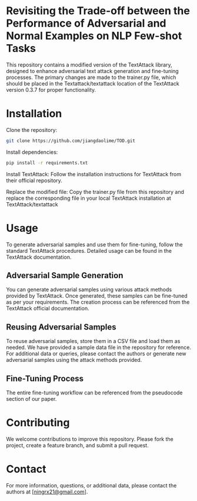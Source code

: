 # Revisiting the Trade-off between the Performance of Adversarial and Normal Examples on NLP Few-shot Tasks

This repository contains a modified version of the TextAttack library, designed to enhance adversarial text attack generation and fine-tuning processes. The primary changes are made to the trainer.py file, which should be placed in the Textattack/textattack location of the TextAttack version 0.3.7 for proper functionality.

# Installation
Clone the repository:
```bash
git clone https://github.com/jiangdaolime/TOD.git
```

Install dependencies:
```bash
pip install -r requirements.txt
```

Install TextAttack:
Follow the installation instructions for TextAttack from their official repository.

Replace the modified file:
Copy the trainer.py file from this repository and replace the corresponding file in your local TextAttack installation at TextAttack/textattack

# Usage
To generate adversarial samples and use them for fine-tuning, follow the standard TextAttack procedures. Detailed usage can be found in the TextAttack documentation.

## Adversarial Sample Generation
You can generate adversarial samples using various attack methods provided by TextAttack. Once generated, these samples can be fine-tuned as per your requirements. The creation process can be referenced from the TextAttack official documentation.

## Reusing Adversarial Samples
To reuse adversarial samples, store them in a CSV file and load them as needed. We have provided a sample data file in the repository for reference. For additional data or queries, please contact the authors or generate new adversarial samples using the attack methods provided.

## Fine-Tuning Process
The entire fine-tuning workflow can be referenced from the pseudocode section of our paper.


# Contributing
We welcome contributions to improve this repository. Please fork the project, create a feature branch, and submit a pull request.


# Contact
For more information, questions, or additional data, please contact the authors at [ningrx21@gmail.com].

